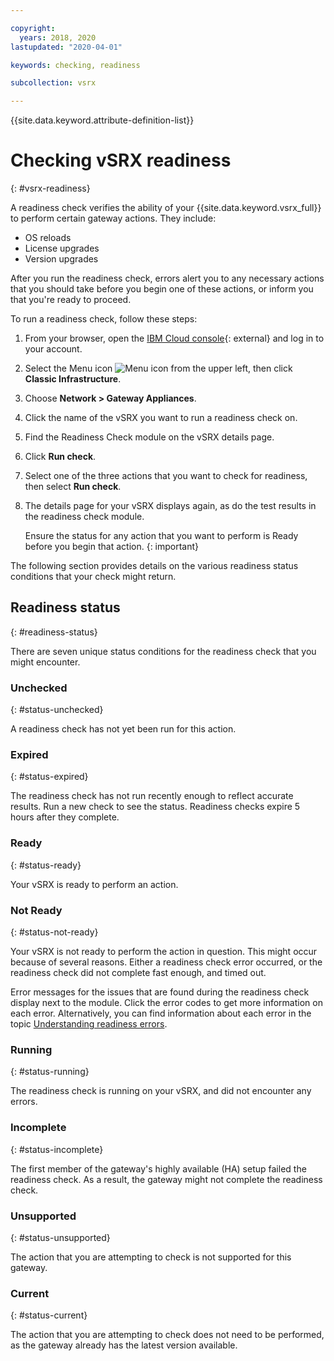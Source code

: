 ```yaml
---

copyright:
  years: 2018, 2020
lastupdated: "2020-04-01"

keywords: checking, readiness

subcollection: vsrx

---
```


{{site.data.keyword.attribute-definition-list}}

# Checking vSRX readiness
{: #vsrx-readiness}

A readiness check verifies the ability of your {{site.data.keyword.vsrx_full}} to perform certain gateway actions. They include:

* OS reloads
* License upgrades
* Version upgrades

After you run the readiness check, errors alert you to any necessary actions that you should take before you begin one of these actions, or inform you that you're ready to proceed.

To run a readiness check, follow these steps:

1. From your browser, open the [IBM Cloud console](/login){: external} and log in to your account.
2. Select the Menu icon ![Menu icon](../../icons/icon_hamburger.svg) from the upper left, then click **Classic Infrastructure**.
3. Choose **Network > Gateway Appliances**.
4. Click the name of the vSRX you want to run a readiness check on.
5. Find the Readiness Check module on the vSRX details page.
6. Click **Run check**.
7. Select one of the three actions that you want to check for readiness, then select **Run check**.
8. The details page for your vSRX displays again, as do the test results in the readiness check module.

   Ensure the status for any action that you want to perform is Ready before you begin that action.
   {: important}

The following section provides details on the various readiness status conditions that your check might return.

## Readiness status
{: #readiness-status}

There are seven unique status conditions for the readiness check that you might encounter.

### Unchecked
{: #status-unchecked}

A readiness check has not yet been run for this action.

### Expired
{: #status-expired}

The readiness check has not run recently enough to reflect accurate results. Run a new check to see the status. Readiness checks expire 5 hours after they complete.

### Ready
{: #status-ready}

Your vSRX is ready to perform an action.

### Not Ready
{: #status-not-ready}

Your vSRX is not ready to perform the action in question. This might occur because of several reasons. Either a readiness check error occurred, or the readiness check did not complete fast enough, and timed out.

Error messages for the issues that are found during the readiness check display next to the module. Click the error codes to get more information on each error. Alternatively, you can find information about each error in the topic [Understanding readiness errors](/docs/vsrx?topic=vsrx-readiness-errors).

### Running
{: #status-running}

The readiness check is running on your vSRX, and did not encounter any errors.

### Incomplete
{: #status-incomplete}

The first member of the gateway's highly available (HA) setup failed the readiness check. As a result, the gateway might not complete the readiness check.

### Unsupported
{: #status-unsupported}

The action that you are attempting to check is not supported for this gateway.

### Current
{: #status-current}

The action that you are attempting to check does not need to be performed, as the gateway already has the latest version available.

